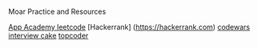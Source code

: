 Moar Practice and Resources

[App Academy ](https://github.com/Haseeb-Qureshi/Algorithms-Study-Group)
[leetcode](https://leetcode.com)
[Hackerrank] (https://hackerrank.com)
[codewars](https://codewars.com)
[interview cake](https://interviewcake.com)
[topcoder](https://topcoder.com)

